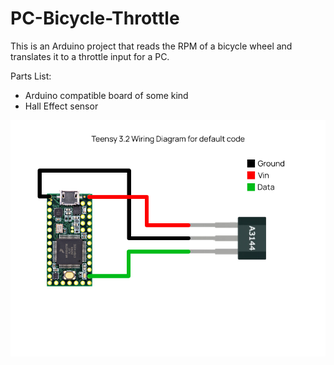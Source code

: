 # PC-Bicycle-Throttle
This is an Arduino project that reads the RPM of a bicycle wheel and translates it to a throttle input for a PC.

Parts List:
  - Arduino compatible board of some kind
  - Hall Effect sensor

  ![Teensy 3.2 Wiring Diagram](/Media/wiring_diagram.jpg)
